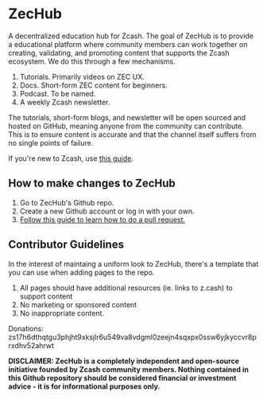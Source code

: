 # ZecHub
A decentralized education hub for Zcash.
The goal of ZecHub is to provide a educational platform where community members can work together on creating, validating, and promoting content that supports the Zcash ecosystem. We do this through a few mechanisms.

  1. Tutorials. Primarily videos on ZEC UX.
  2. Docs. Short-form ZEC content for beginners.
  3. Podcast. To be named.
  4. A weekly Zcash newsletter.
  
The tutorials, short-form blogs, and newsletter will be open sourced and hosted on GitHub, meaning anyone from the community can contribute. This is to ensure content is accurate and that the channel itself suffers from no single points of failure.

If you're new to Zcash, use [this guide](https://github.com/ZecHub/zechub/blob/main/zcashnewuseguide.md).

How to make changes to ZecHub
---
  1. Go to ZecHub's Github repo.
  2. Create a new Github account or log in with your own.
  3. [Follow this guide to learn how to do a pull request.](https://www.youtube.com/watch?v=YTbRzhQju4c&t=1s)
  
Contributor Guidelines
---
In the interest of maintaing a uniform look to ZecHub, there's a template that you can use when adding pages to the repo.
  1. All pages should have additional resources (ie. links to z.cash) to support content
  2. No marketing or sponsored content
  3. No inappropriate content.
 
Donations: zs17h6dthqtgu3phjht9xksjlr6u549va8vdgml0zeejn4sqxpx0ssw6yjkyccvr8prxdhv52ahrwt

**DISCLAIMER: ZecHub is a completely independent and open-source initiative founded by Zcash community members. Nothing contained in this Github repository should be considered financial or investment advice - it is for informational purposes only.**
